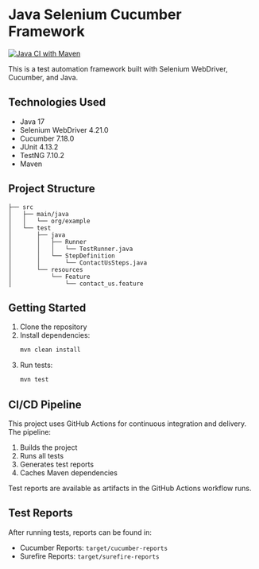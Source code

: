 # Java Selenium Cucumber Framework

[![Java CI with Maven](https://github.com/$GITHUB_USERNAME/Java-Selenium-Cucumber-breshup/actions/workflows/maven.yml/badge.svg)](https://github.com/$GITHUB_USERNAME/Java-Selenium-Cucumber-breshup/actions/workflows/maven.yml)

This is a test automation framework built with Selenium WebDriver, Cucumber, and Java.

## Technologies Used

- Java 17
- Selenium WebDriver 4.21.0
- Cucumber 7.18.0
- JUnit 4.13.2
- TestNG 7.10.2
- Maven

## Project Structure

```
├── src
│   ├── main/java
│   │   └── org/example
│   └── test
│       ├── java
│       │   ├── Runner
│       │   │   └── TestRunner.java
│       │   └── StepDefinition
│       │       └── ContactUsSteps.java
│       └── resources
│           └── Feature
│               └── contact_us.feature
```

## Getting Started

1. Clone the repository
2. Install dependencies:
   ```bash
   mvn clean install
   ```
3. Run tests:
   ```bash
   mvn test
   ```

## CI/CD Pipeline

This project uses GitHub Actions for continuous integration and delivery. The pipeline:

1. Builds the project
2. Runs all tests
3. Generates test reports
4. Caches Maven dependencies

Test reports are available as artifacts in the GitHub Actions workflow runs.

## Test Reports

After running tests, reports can be found in:
- Cucumber Reports: `target/cucumber-reports`
- Surefire Reports: `target/surefire-reports` 